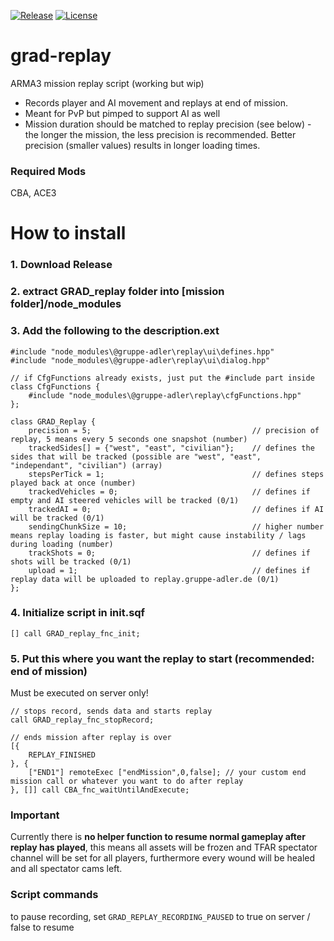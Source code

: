 [![Release](https://img.shields.io/github/release/gruppe-adler/grad-replay.svg)](https://github.com/gruppe-adler/grad-replay/release)
[![License](https://img.shields.io/github/license/gruppe-adler/grad-replay.svg)](https://github.com/gruppe-adler/grad-replay/license)

# grad-replay
ARMA3 mission replay script (working but wip)
* Records player and AI movement and replays at end of mission.
* Meant for PvP but pimped to support AI as well
* Mission duration should be matched to replay precision (see below) - the longer the mission, the less precision is recommended. Better precision (smaller values) results in longer loading times.

### Required Mods
CBA, ACE3

# How to install
### 1. Download Release
### 2. extract GRAD_replay folder into [mission folder]/node_modules
### 3. Add the following to the description.ext

```
#include "node_modules\@gruppe-adler\replay\ui\defines.hpp"
#include "node_modules\@gruppe-adler\replay\ui\dialog.hpp"
```

```
// if CfgFunctions already exists, just put the #include part inside
class CfgFunctions {
    #include "node_modules\@gruppe-adler\replay\cfgFunctions.hpp"
};
```

```
class GRAD_Replay {
    precision = 5;                                    // precision of replay, 5 means every 5 seconds one snapshot (number)
    trackedSides[] = {"west", "east", "civilian"};    // defines the sides that will be tracked (possible are "west", "east", "independant", "civilian") (array)
    stepsPerTick = 1;                                 // defines steps played back at once (number)
    trackedVehicles = 0;                              // defines if empty and AI steered vehicles will be tracked (0/1)
    trackedAI = 0;                                    // defines if AI will be tracked (0/1)
    sendingChunkSize = 10;                            // higher number means replay loading is faster, but might cause instability / lags during loading (number)
    trackShots = 0;                                   // defines if shots will be tracked (0/1)
    upload = 1;                                       // defines if replay data will be uploaded to replay.gruppe-adler.de (0/1)
};
```
### 4. Initialize script in init.sqf
`[] call GRAD_replay_fnc_init;`

### 5. Put this where you want the replay to start (recommended: end of mission)
Must be executed on server only!
```
// stops record, sends data and starts replay
call GRAD_replay_fnc_stopRecord;

// ends mission after replay is over
[{
    REPLAY_FINISHED
}, {
    ["END1"] remoteExec ["endMission",0,false]; // your custom end mission call or whatever you want to do after replay
}, []] call CBA_fnc_waitUntilAndExecute;
```

### Important
Currently there is **no helper function to resume normal gameplay after replay has played**, this means all assets will be frozen and TFAR spectator channel will be set for all players, furthermore every wound will be healed and all spectator cams left.

### Script commands
to pause recording, set `GRAD_REPLAY_RECORDING_PAUSED` to true on server / false to resume
